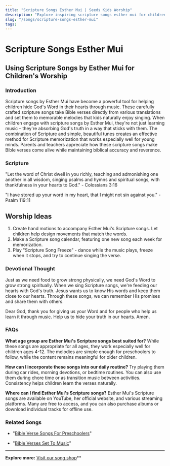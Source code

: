 ```yaml
---
title: "Scripture Songs Esther Mui | Seeds Kids Worship"
description: "Explore inspiring scripture songs esther mui for children's worship and faith development. Biblical music resources for families and ministry."
slug: "/songs/scripture-songs-esther-mui"
tags:
---
```


# Scripture Songs Esther Mui

## Using Scripture Songs by Esther Mui for Children's Worship

### Introduction
Scripture songs by Esther Mui have become a powerful tool for helping children hide God's Word in their hearts through music. These carefully crafted scripture songs take Bible verses directly from various translations and set them to memorable melodies that kids naturally enjoy singing. When children engage with scripture songs by Esther Mui, they're not just learning music – they're absorbing God's truth in a way that sticks with them. The combination of Scripture and simple, beautiful tunes creates an effective method for Scripture memorization that works especially well for young minds. Parents and teachers appreciate how these scripture songs make Bible verses come alive while maintaining biblical accuracy and reverence.

### Scripture
"Let the word of Christ dwell in you richly, teaching and admonishing one another in all wisdom, singing psalms and hymns and spiritual songs, with thankfulness in your hearts to God." - Colossians 3:16

"I have stored up your word in my heart, that I might not sin against you." - Psalm 119:11

## Worship Ideas
1. Create hand motions to accompany Esther Mui's Scripture songs. Let children help design movements that match the words.
2. Make a Scripture song calendar, featuring one new song each week for memorization.
3. Play "Scripture Song Freeze" - dance while the music plays, freeze when it stops, and try to continue singing the verse.

### Devotional Thought
Just as we need food to grow strong physically, we need God's Word to grow strong spiritually. When we sing Scripture songs, we're feeding our hearts with God's truth. Jesus wants us to know His words and keep them close to our hearts. Through these songs, we can remember His promises and share them with others.

Dear God, thank you for giving us your Word and for people who help us learn it through music. Help us to hide your truth in our hearts. Amen.

### FAQs
**What age group are Esther Mui's Scripture songs best suited for?**
While these songs are appropriate for all ages, they work especially well for children ages 4-12. The melodies are simple enough for preschoolers to follow, while the content remains meaningful for older children.

**How can I incorporate these songs into our daily routine?**
Try playing them during car rides, morning devotions, or bedtime routines. You can also use them during chore time or as transition music between activities. Consistency helps children learn the verses naturally.

**Where can I find Esther Mui's Scripture songs?**
Esther Mui's Scripture songs are available on YouTube, her official website, and various streaming platforms. Many are free to access, and you can also purchase albums or download individual tracks for offline use.

### Related Songs

- "[Bible Verse Songs For Preschoolers](/songs/bible-verse-songs-for-preschoolers/)"

- "[Bible Verses Set To Music](/songs/bible-verses-set-to-music/)"

---

**Explore more:** [Visit our song shop](https://seedskidsworship.com/shop)**

<!-- Schema Markup -->
<script type="application/ld+json">
{
  "@context": "https://schema.org",
  "@type": "MusicRecording",
  "name": "Scripture Songs Esther Mui",
  "byArtist": {
    "@type": "MusicGroup",
    "name": "Seeds Kids Worship"
  },
  "isFamilyFriendly": true,
  "url": "https://seedskidsworship.com/songs/scripture-songs-esther-mui/"
}
</script>